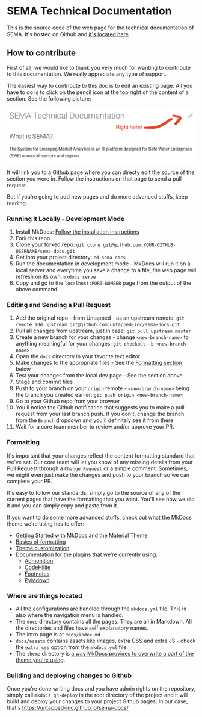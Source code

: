 # SEMA Technical Documentation

This is the source code of the web page for the technical documentation of SEMA. It's hosted on Github and [it's located here](http://untapped-inc.github.io/sema-docs/).

## How to contribute

First of all, we would like to thank you very much for wanting to contribute to this documentation. We really appreciate any type of support.

The easiest way to contribute to this doc is to edit an existing page. All you have to do is to click on the pencil icon at the top right of the content of a section. See the following picture:

![Section Edit Icon][edit-icon]

It will link you to a Github page where you can directy edit the source of the section you were in. Follow the instructions on that page to send a pull request.

But if you're going to add new pages and do more advanced stuffs, keep reading.

### Running it Locally - Development Mode

1. Install MkDocs: [Follow the installation instructions](https://www.mkdocs.org/#installation)
2. Fork this repo
3. Clone your forked repo: `git clone git@github.com:YOUR-GITHUB-USERNAME/sema-docs.git`
4. Get into your project directory: `cd sema-docs`
5. Run the documentation in development mode - MkDocs will run it on a local server and everytime you save a change to a file, the web page will refresh on its own: `mkdocs serve`
6. Copy and go to the `localhost:PORT-NUMBER` page from the output of the above command

### Editing and Sending a Pull Request

1. Add the original repo - from Untapped - as an upstream remote: `git remote add upstream git@github.com:untapped-inc/sema-docs.git`
2. Pull all changes from upstream, just in case: `git pull upstream master`
1. Create a new branch for your changes - change `<new-branch-name>` to anything meaningful for your changes: `git checkout -b <new-branch-name>`
2. Open the `docs` directory in your favorite text editor
3. Make changes to the appropriate files - See the [Formatting section](#formatting) below
4. Test your changes from the local dev page - See the section above
4. Stage and commit files
5. Push to your branch on your `origin` remote - `<new-branch-name>` being the branch you created earlier: `git push origin <new-branch-name>`
6. Go to your Github repo from your browser
7. You'll notice the Github notification that suggests you to make a pull request from your last branch push. If you don't, change the branch from the `Branch` dropdown and you'll definitely see it from there
8. Wait for a core team member to review and/or approve your PR.

### Formatting

It's important that your changes reflect the content formatting standard that we've set. Our core team will let you know of any missing details from your Pull Request through a `Change Request` or a simple comment. Sometimes, we might even just make the changes and push to your branch so we can complete your PR.

It's easy to follow our standards, simply go to the source of any of the current pages that have the formatting that you want. You'll see how we did it and you can simply copy and paste from it.

If you want to do some more advanced stuffs, check out what the MkDocs theme we're using has to offer: 

* [Getting Started with MkDocs and the Material Theme](https://squidfunk.github.io/mkdocs-material/getting-started/)
* [Basics of formatting](https://squidfunk.github.io/mkdocs-material/specimen/)
* [Theme customization](https://squidfunk.github.io/mkdocs-material/customization/)
* Documentation for the plugins that we're currently using:
    * [Admonition](https://squidfunk.github.io/mkdocs-material/extensions/admonition/)
    * [CodeHilite](https://squidfunk.github.io/mkdocs-material/extensions/codehilite/)
    * [Footnotes](https://squidfunk.github.io/mkdocs-material/extensions/footnotes/)
    * [PyMdown](https://squidfunk.github.io/mkdocs-material/extensions/pymdown/)

### Where are things located

* All the configurations are handled through the `mkdocs.yml` file. This is also where the navigation menu is handled.
* The `docs` directory contains all the pages. They are all in Markdown. All the directories and files have self explanatory names.
* The intro page is at `docs/index.md`
* `docs/assets` contains assets like images, extra CSS and extra JS - check the `extra_css` option from the `mkdocs.yml` file.
* The `theme` directory is [a way MkDocs provides to overwrite a part of the theme you're using](https://www.mkdocs.org/user-guide/styling-your-docs/#using-the-theme-custom_dir).

### Building and deploying changes to Github

Once you're done writing docs and you have admin rights on the repository, simply call `mkdocs gh-deploy` in the root directory of the project and it will build and deploy your changes to your project Github pages. In our case, that's <a href="https://untapped-inc.github.io/sema-docs/" target="_blank">https://untapped-inc.github.io/sema-docs/</a>

[edit-icon]: section-edit-icon.png